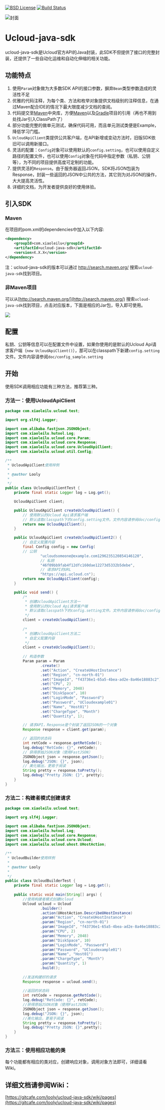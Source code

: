 [![BSD License](http://img.shields.io/hexpm/l/plug.svg)](https://gitcafe.com/looly/ucloud-java-sdk)
[![Build Status](http://img.shields.io/travis/joyent/node/v0.6.svg)](https://gitcafe.com/looly/ucloud-java-sdk)

![封面](https://gitcafe-image.b0.upaiyun.com/c6f592a6a94231bd62b5da91510dcf0a.jpg)

# Ucloud-java-sdk

ucloud-java-sdk是Ucloud官方API的Java封装，此SDK不但提供了接口的完整封装，还提供了一些自动化运维和自动化伸缩的相关功能。

## 功能特点

1. 使用`Param`对象做为大多数SDK API的接口参数，摒弃`Bean`类型参数造成的灵活性不足
2. 优雅的代码注释，为每个类、方法和枚举对象提供文档级别的注释信息，在通过Maven配合IDE的情况下最大限度减少文档的查阅。
3. 代码提交至[Maven](http://maven.apache.org/)中央库，方便[Maven](http://maven.apache.org/)以及[Gradle](http://gradle.org/)项目的引用（再也不用到处找Jar引入ClassPath了）
4. 部分功能完整的做单元测试，确保代码可用，而且单元测试类便是Example，降低学习门槛。
5. `UcloudApiClient`类提供公共客户端，在API新增或变动方法时，旧版SDK依旧可以调用新接口。
6. 灵活的配置：`Config`对象可以使用默认的`config.setting`，也可以使用自定义路径的配置文件，也可以使用`Config`对象在代码中指定参数（私钥、公钥等），为不同的项目提供高度可定制的功能。
7. 提供灵活的`Response`。由于服务器返回JSON，SDK将JSON包装为Response，封装一些返回的JSON中公共的方法，其它则为对JSON的操作，大大提高灵活性。
8. 详细的文档，为开发者提供良好的使用体验。

## 引入SDK

### Maven
在项目的pom.xml的dependencies中加入以下内容:

```XML
<dependency>
    <groupId>com.xiaoleilu</groupId>
    <artifactId>ucloud-java-sdk</artifactId>
    <version>X.X.X</version>
</dependency>
```

注：ucloud-java-sdk的版本可以通过 http://search.maven.org/ 搜索`ucloud-java-sdk`找到项目。

### 非Maven项目
可以从[http://search.maven.org/](http://search.maven.org/) 搜索`ucloud-java-sdk`找到项目，点击对应版本，下面是相应的Jar包，导入即可使用。

![](https://gitcafe-image.b0.upaiyun.com/5f9edb85807f28fe57119f61822650c7.png)

## 配置

私钥、公钥等信息可以在配置文件中设置，如果你使用的是默认的Ucloud Api请求客户端（`new UcloudApiClient()`），那可以在classpath下新建`config.setting`文件。文件内容请参阅`doc/config_sample.setting`

## 开始
使用SDK调用相应功能有三种方法，推荐第三种。

### 方法一：使用UcloudApiClient

```Java
package com.xiaoleilu.ucloud.test;

import org.slf4j.Logger;

import com.alibaba.fastjson.JSONObject;
import com.xiaoleilu.hutool.Log;
import com.xiaoleilu.ucloud.core.Param;
import com.xiaoleilu.ucloud.core.Response;
import com.xiaoleilu.ucloud.core.UcloudApiClient;
import com.xiaoleilu.ucloud.util.Config;

/**
 * UcloudApiClient使用样例
 * 
 * @author Looly
 *
 */
public class UcloudApiClientTest {
	private final static Logger log = Log.get();

	UcloudApiClient client;

	public UcloudApiClient createUcloudApiClient() {
		// 使用默认的Ucloud Api请求客户端
		// 默认读取classpath下的config.setting文件。文件内容请参阅doc/config_sample.setting
		return new UcloudApiClient();
	}

	public UcloudApiClient createUcloudApiClient2() {
		// 自定义配置内容
		final Config config = new Config(
		// 公钥
				"ucloudsomeone@example.com1296235120854146120",
				// 私钥
				"46f09bb9fab4f12dfc160dae12273d5332b5debe",
				// 请求API的URL
				"https://api.ucloud.cn");
		return new UcloudApiClient(config);
	}

	public void send() {
		/*
		 * 创建UcloudApiClient方法一
		 * 使用默认的Ucloud Api请求客户端
		 * 默认读取classpath下的config.setting文件。文件内容请参阅doc/config_sample.setting
		 */
		client = createUcloudApiClient();
		
		/*
		 * 创建UcloudApiClient方法二
		 * 自定义配置内容
		 */
		client = createUcloudApiClient();
		
		// 构造参数
		Param param = Param
				.create()
				.set("Action", "CreateUHostInstance")
				.set("Region", "cn-north-01")
				.set("ImageId", "f43736e1-65a5-4bea-ad2e-8a46e18883c2")
				.set("CPU", 2)
				.set("Memory", 2048)
				.set("DiskSpace", 10)
				.set("LoginMode", "Password")
				.set("Password", "UCloudexample01")
				.set("Name", "Host01")
				.set("ChargeType", "Month")
				.set("Quantity", 1);

		// 请求API，Response是个封装了返回JSON的一个对象
		Response response = client.get(param);

		// 返回的状态码
		int retCode = response.getRetCode();
		log.debug("RetCode: {}", retCode);
		// 获得原始JSON对象（使用FastJSON）
		JSONObject json = response.getJson();
		log.debug("JSON: {}", json);
		// 美化输出，更易于阅读
		String pretty = response.toPretty();
		log.debug("Pretty JSON: {}", pretty);
	}
}
```

### 方法二：构建者模式创建请求
```Java
package com.xiaoleilu.ucloud.test;

import org.slf4j.Logger;

import com.alibaba.fastjson.JSONObject;
import com.xiaoleilu.hutool.Log;
import com.xiaoleilu.ucloud.core.Response;
import com.xiaoleilu.ucloud.core.Ucloud;
import com.xiaoleilu.ucloud.uhost.UHostAction;

/**
 * UcloudBuilder使用样例
 * 
 * @author Looly
 *
 */
public class UcloudBuilderTest {
	private final static Logger log = Log.get();
	
	public static void main(String[] args) {
		//使用构建者模式创建Ucloud
		Ucloud ucloud = Ucloud
				.builder()
				.action(UHostAction.DescribeUHostInstance)
				.param("Action", "CreateUHostInstance")
				.param("Region", "cn-north-01")
				.param("ImageId", "f43736e1-65a5-4bea-ad2e-8a46e18883c2")
				.param("CPU", 2)
				.param("Memory", 2048)
				.param("DiskSpace", 10)
				.param("LoginMode", "Password")
				.param("Password", "UCloudexample01")
				.param("Name", "Host01")
				.param("ChargeType", "Month")
				.param("Quantity", 1)
				.build();
		
		//发送构建好的请求
		Response response = ucloud.send();
		
		//返回的状态码
		int retCode = response.getRetCode();
		log.debug("RetCode: {}", retCode);
		//获得原始JSON对象（使用FastJSON）
		JSONObject json = response.getJson();
		log.debug("JSON: {}", json);
		//美化输出，更易于阅读
		String pretty = response.toPretty();
		log.debug("Pretty JSON: {}",pretty);
	}
}
```

### 方法三：使用相应功能的类
每个功能都有相应的类对应，创建响应对象，调用对象方法即可，详细请看Wiki。

## 详细文档请参阅Wiki：

[https://gitcafe.com/looly/ucloud-java-sdk/wiki/pages](https://gitcafe.com/looly/ucloud-java-sdk/wiki/pages)